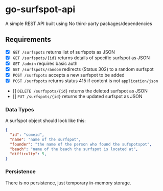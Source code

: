 # go-surfspot-api

A simple REST API built using No third-party packages/dependencies

## Requirements

* [x] `GET /surfspots` returns list of surfspots as JSON
* [x] `GET /surfspots/{id}` returns details of specific surfspot as JSON
* [x] `GET /admin` requires basic auth
* [x] `GET /surfspots/random` redirects (Status 302) to a random surfspot
* [x] `POST /surfspots` accepts a new surfspot to be added
* [x] `POST /surfspots` returns status 415 if content is not `application/json`
* []  `DELETE /surfspots/{id}` returns the deleted surfspot as JSON
* []  `PUT /surfspots/{id}` returns the updated surfspot as JSON

### Data Types

A surfspot object should look like this:
```json
{
  "id": "someid",
  "name": "name of the surfspot",
  "founder": "the name of the person who found the sufspotspot",
  "beach": "name of the beach the surfspot is located at",
  "difficulty": 5, 
}
```

### Persistence

There is no persistence, just temporary in-memory storage.
